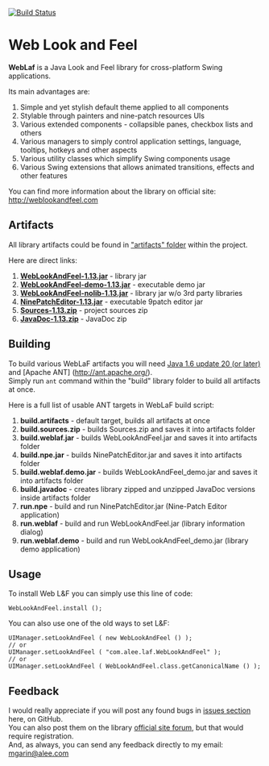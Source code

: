 [![Build Status](https://travis-ci.org/mikesena/weblaf.png?branch=master)](https://travis-ci.org/mikesena/weblaf)

Web Look and Feel
==========
**WebLaf** is a Java Look and Feel library for cross-platform Swing applications.<br>

Its main advantages are:

1. Simple and yet stylish default theme applied to all components
2. Stylable through painters and nine-patch resources UIs
3. Various extended components - collapsible panes, checkbox lists and others
4. Various managers to simply control application settings, language, tooltips, hotkeys and other aspects
5. Various utility classes which simplify Swing components usage
6. Various Swing extensions that allows animated transitions, effects and other features

You can find more information about the library on official site:
http://weblookandfeel.com


Artifacts
----------
All library artifacts could be found in ["artifacts" folder](https://github.com/mgarin/weblaf/tree/master/artifacts) within the project.

Here are direct links:

1. [**WebLookAndFeel-1.13.jar**](https://github.com/mgarin/weblaf/raw/master/artifacts/WebLookAndFeel-1.13.jar) - library jar
2. [**WebLookAndFeel-demo-1.13.jar**](https://github.com/mgarin/weblaf/raw/master/artifacts/WebLookAndFeel-demo-1.13.jar) - executable demo jar
3. [**WebLookAndFeel-nolib-1.13.jar**](https://github.com/mgarin/weblaf/raw/master/artifacts/WebLookAndFeel-nolib-1.13.jar) - library jar w/o 3rd party libraries
4. [**NinePatchEditor-1.13.jar**](https://github.com/mgarin/weblaf/raw/master/artifacts/NinePatchEditor-1.13.jar) - executable 9patch editor jar
5. [**Sources-1.13.zip**](https://github.com/mgarin/weblaf/raw/master/artifacts/Sources-1.13.zip) - project sources zip
6. [**JavaDoc-1.13.zip**](https://github.com/mgarin/weblaf/raw/master/artifacts/JavaDoc-1.13.zip) - JavaDoc zip


Building
----------
To build various WebLaF artifacts you will need [Java 1.6 update 20 (or later)](http://www.oracle.com/technetwork/java/javase/downloads/index.html) and [Apache ANT] (http://ant.apache.org/).<br>
Simply run `ant` command within the "build" library folder to build all artifacts at once.

Here is a full list of usable ANT targets in WebLaF build script:

1. **build.artifacts** - default target, builds all artifacts at once
2. **build.sources.zip** - builds Sources.zip and saves it into artifacts folder
3. **build.weblaf.jar** - builds WebLookAndFeel.jar and saves it into artifacts folder
4. **build.npe.jar** - builds NinePatchEditor.jar and saves it into artifacts folder
5. **build.weblaf.demo.jar** - builds WebLookAndFeel_demo.jar and saves it into artifacts folder
6. **build.javadoc** - creates library zipped and unzipped JavaDoc versions inside artifacts folder
7. **run.npe** - build and run NinePatchEditor.jar (Nine-Patch Editor application)
8. **run.weblaf** - build and run WebLookAndFeel.jar (library information dialog)
9. **run.weblaf.demo** - build and run WebLookAndFeel_demo.jar (library demo application)


Usage
----------
To install Web L&F you can simply use this line of code:

    WebLookAndFeel.install ();
    
You can also use one of the old ways to set L&F:

    UIManager.setLookAndFeel ( new WebLookAndFeel () );
    // or 
    UIManager.setLookAndFeel ( "com.alee.laf.WebLookAndFeel" );
    // or 
    UIManager.setLookAndFeel ( WebLookAndFeel.class.getCanonicalName () );


Feedback
----------
I would really appreciate if you will post any found bugs in [issues section](https://github.com/mgarin/weblaf/issues) here, on GitHub.<br>
You can also post them on the library [official site forum](http://weblookandfeel.com/forum/), but that would require registration.<br> 
And, as always, you can send any feedback directly to my email: [mgarin@alee.com](mailto:mgarin@alee.com)
